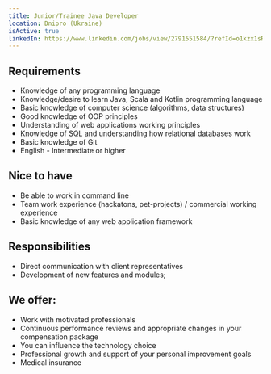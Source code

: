 ```yaml
---
title: Junior/Trainee Java Developer
location: Dnipro (Ukraine)
isActive: true
linkedIn: https://www.linkedin.com/jobs/view/2791551584/?refId=o1kzx1sRjp8KtR57P0hydQ%3D%3D&trackingId=XNLQ0MEyXbX2nk9WASZkBg%3D%3D
---
```

## Requirements

* Knowledge of any programming language
* Knowledge/desire to learn Java, Scala and Kotlin programming language
* Basic knowledge of computer science (algorithms, data structures)
* Good knowledge of OOP principles
* Understanding of web applications working principles
* Knowledge of SQL and understanding how relational databases work
* Basic knowledge of Git
* English - Intermediate or higher

## Nice to have

* Be able to work in command line
* Team work experience (hackatons, pet-projects) / commercial working experience
* Basic knowledge of any web application framework

## Responsibilities

* Direct communication with client representatives
* Development of new features and modules;

## We offer:

* Work with motivated professionals
* Continuous performance reviews and appropriate changes in your compensation
  package
* You can influence the technology choice
* Professional growth and support of your personal improvement goals
* Medical insurance